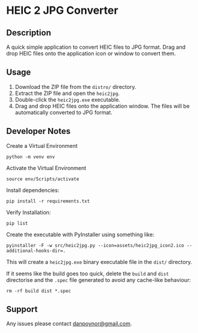 # HEIC 2 JPG Converter

## Description

A quick simple application to convert HEIC files to JPG format. Drag and drop HEIC files onto the application icon or window to convert them.

## Usage

1. Download the ZIP file from the `distro/` directory.
2. Extract the ZIP file and open the `heic2jpg`.
3. Double-click the `heic2jpg.exe` executable.
4. Drag and drop HEIC files onto the application window. The files will be automatically converted to JPG format.

## Developer Notes

Create a Virtual Environment

```
python -m venv env
```

Activate the Virtual Environment

```
source env/Scripts/activate
```

Install dependencies:

```
pip install -r requirements.txt
```

Verify Installation:

```
pip list
```

Create the executable with PyInstaller using something like:

```
pyinstaller -F -w src/heic2jpg.py --icon=assets/heic2jpg_icon2.ico --additional-hooks-dir=.
```

This will create a `heic2jpg.exe` binary executable file in the `dist/` directory.

If it seems like the build goes too quick, delete the `build` and `dist` directorise and the `.spec` file generated to avoid any cache-like behaviour:

```
rm -rf build dist *.spec
```

## Support

Any issues please contact <danpoynor@gmail.com>.